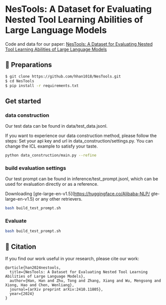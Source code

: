 # NesTools: A Dataset for Evaluating Nested Tool Learning Abilities of Large Language Models

Code and data for our paper: [NesTools: A Dataset for Evaluating Nested Tool Learning Abilities of Large Language Models](https://arxiv.org/abs/2410.11805)

## 🔨 Preparations

```bash
$ git clone https://github.com/hhan1018/NesTools.git
$ cd NesTools
$ pip install -r requirements.txt
```

##   Get started

### data construction
Our test data can be found in data/test_data.jsonl.

If you want to experience our data construction method, please follow the steps:
Set your api key and url in data_construction/settings.py. You can change the ICL example to satisfy your taste.
```bash
python data_construction/main.py --refine
```

### build evaluation settings
Our test prompt can be found in inference/test_prompt.jsonl, which can be used for evaluation directly or as a reference.

Downloading [gte-large-en-v1.5](https://huggingface.co/Alibaba-NLP/
gte-large-en-v1.5) or any other retrievers.

```bash
bash build_test_prompt.sh
```

### Evaluate

```bash
bash build_test_prompt.sh
```




## 📝 Citation

If you find our work useful in your research, please cite our work:
```
@article{han2024nestools,
  title={NesTools: A Dataset for Evaluating Nested Tool Learning Abilities of Large Language Models},
  author={Han, Han and Zhu, Tong and Zhang, Xiang and Wu, Mengsong and Xiong, Hao and Chen, Wenliang},
  journal={arXiv preprint arXiv:2410.11805},
  year={2024}
}
```
